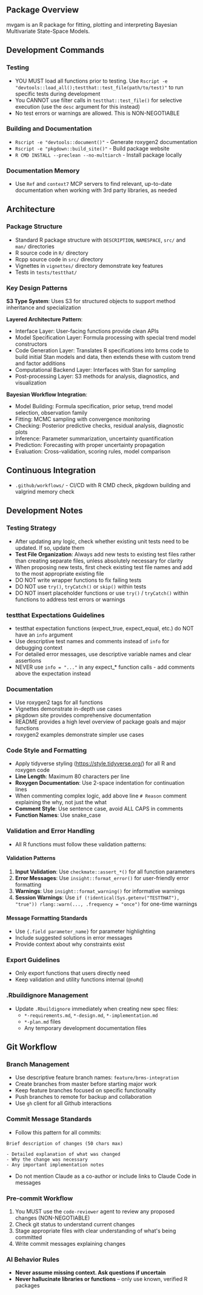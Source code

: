 ## Package Overview

mvgam is an R package for fitting, plotting and interpreting Bayesian Multivariate State-Space Models.

## Development Commands

### Testing
- YOU MUST load all functions prior to testing. Use `Rscript -e "devtools::load_all();testthat::test_file(path/to/test)"` to run specific tests during development
- You CANNOT use filter calls in `testthat::test_file()` for selective execution (use the `desc` argument for this instead)
- No test errors or warnings are allowed. This is NON-NEGOTIABLE

### Building and Documentation
- `Rscript -e "devtools::document()"` - Generate roxygen2 documentation
- `Rscript -e "pkgdown::build_site()"` - Build package website
- `R CMD INSTALL --preclean --no-multiarch` - Install package locally

### Documentation Memory
- Use `Ref` and `context7` MCP servers to find relevant, up-to-date documentation when working with 3rd party libraries, as needed

## Architecture

### Package Structure
- Standard R package structure with `DESCRIPTION`, `NAMESPACE`, `src/` and `man/` directories
- R source code in `R/` directory
- Rcpp source code in `src/` directory
- Vignettes in `vignettes/` directory demonstrate key features
- Tests in `tests/testthat/`

### Key Design Patterns

**S3 Type System**: Uses S3 for structured objects to support method inheritance and specialization

**Layered Architecture Pattern**:
- Interface Layer: User-facing functions provide clean APIs
- Model Specification Layer: Formula processing with special trend model constructors
- Code Generation Layer: Translates R specifications into brms code to build initial Stan models and data, then extends these with custom trend and factor additions
- Computational Backend Layer: Interfaces with Stan for sampling
- Post-processing Layer: S3 methods for analysis, diagnostics, and visualization

**Bayesian Workflow Integration**:
- Model Building: Formula specification, prior setup, trend model selection, observation family
- Fitting: MCMC sampling with convergence monitoring
- Checking: Posterior predictive checks, residual analysis, diagnostic plots
- Inference: Parameter summarization, uncertainty quantification
- Prediction: Forecasting with proper uncertainty propagation
- Evaluation: Cross-validation, scoring rules, model comparison
  
## Continuous Integration
- `.github/workflows/` - CI/CD with R CMD check, pkgdown building and valgrind memory check

## Development Notes

### Testing Strategy
- After updating any logic, check whether existing unit tests need to be updated. If so, update them
- **Test File Organization**: Always add new tests to existing test files rather than creating separate files, unless absolutely necessary for clarity
- When proposing new tests, first check existing test file names and add to the most appropriate existing file
- DO NOT write wrapper functions to fix failing tests
- DO NOT use `try()`, `tryCatch()` or `skip()` within tests
- DO NOT insert placeholder functions or use `try()` / `tryCatch()` within functions to address test errors or warnings

### testthat Expectations Guidelines
- testthat expectation functions (expect_true, expect_equal, etc.) do NOT have an `info` argument
- Use descriptive test names and comments instead of `info` for debugging context
- For detailed error messages, use descriptive variable names and clear assertions
- NEVER use `info = "..."` in any expect_* function calls - add comments above the expectation instead

### Documentation
- Use roxygen2 tags for all functions
- Vignettes demonstrate in-depth use cases
- pkgdown site provides comprehensive documentation
- README provides a high level overview of package goals and major functions
- roxygen2 examples demonstrate simpler use cases

### Code Style and Formatting
- Apply tidyverse styling (https://style.tidyverse.org/) for all R and roxygen code
- **Line Length**: Maximum 80 characters per line
- **Roxygen Documentation**: Use 2-space indentation for continuation lines
- When commenting complex logic, add above line `# Reason` comment explaining the why, not just the what
- **Comment Style**: Use sentence case, avoid ALL CAPS in comments
- **Function Names**: Use snake_case

### Validation and Error Handling
- All R functions must follow these validation patterns:

#### Validation Patterns
1. **Input Validation**: Use `checkmate::assert_*()` for all function parameters
2. **Error Messages**: Use `insight::format_error()` for user-friendly error formatting
3. **Warnings**: Use `insight::format_warning()` for informative warnings
4. **Session Warnings**: Use `if (!identical(Sys.getenv("TESTTHAT"), "true")) rlang::warn(..., .frequency = "once")` for one-time warnings

#### Message Formatting Standards
- Use `{.field parameter_name}` for parameter highlighting
- Include suggested solutions in error messages
- Provide context about why constraints exist

### Export Guidelines
- Only export functions that users directly need
- Keep validation and utility functions internal (`@noRd`)

### .Rbuildignore Management
- Update `.Rbuildignore` immediately when creating new spec files:
  - `*-requirements.md`, `*-design.md`, `*-implementation.md`
  - `*-plan.md` files
  - Any temporary development documentation files

## Git Workflow

### Branch Management
- Use descriptive feature branch names: `feature/brms-integration`
- Create branches from master before starting major work
- Keep feature branches focused on specific functionality
- Push branches to remote for backup and collaboration
- Use `gh` client for all Github interactions

### Commit Message Standards
- Follow this pattern for all commits:
```
Brief description of changes (50 chars max)

- Detailed explanation of what was changed
- Why the change was necessary  
- Any important implementation notes
```
- Do not mention Claude as a co-author or include links to Claude Code in messages

### Pre-commit Workflow
1. You MUST use the `code-reviewer` agent to review any proposed changes (NON-NEGOTIABLE)
2. Check git status to understand current changes
3. Stage appropriate files with clear understanding of what's being committed
4. Write commit messages explaining changes

### AI Behavior Rules
- **Never assume missing context. Ask questions if uncertain**
- **Never hallucinate libraries or functions** – only use known, verified R packages
